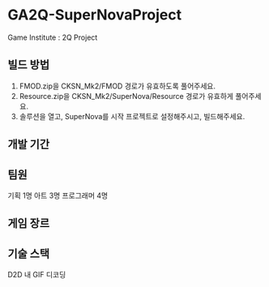 # GA2Q-SuperNovaProject
Game Institute : 2Q Project

## 빌드 방법
1. FMOD.zip을 CKSN_Mk2/FMOD 경로가 유효하도록 풀어주세요.
2. Resource.zip을 CKSN_Mk2/SuperNova/Resource 경로가 유효하게 풀어주세요.
3. 솔루션을 열고, SuperNova를 시작 프로젝트로 설정해주시고, 빌드해주세요.

## 개발 기간

## 팀원
기획 1명
아트 3명
프로그래머 4명

## 게임 장르


## 기술 스택
D2D 내 GIF 디코딩
